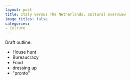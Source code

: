 ```yaml
---
layout: post
title: Italy versus The Netherlands, cultural overview
image_titles: false
categories:
- Culture
---
```


Draft outline:

* House hunt 
* Bureaucracy
* Food
* dressing up
* "pronto"

